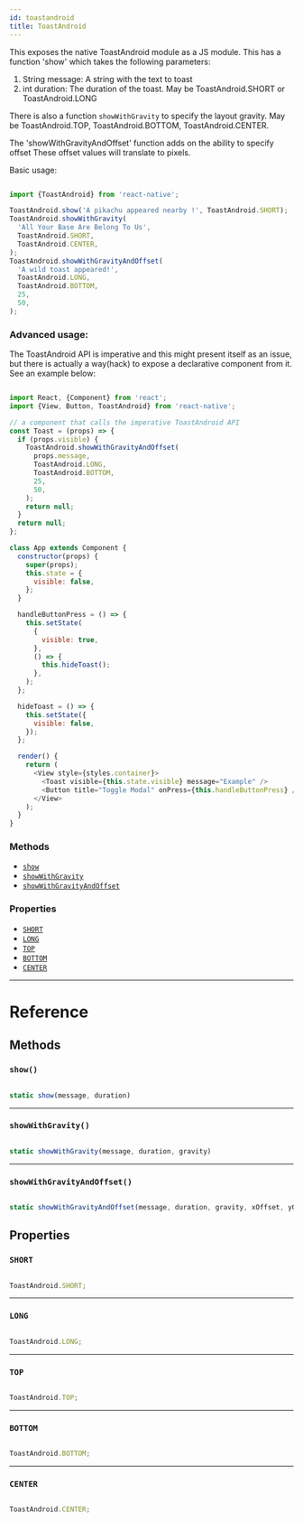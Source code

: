 ```yaml
---
id: toastandroid
title: ToastAndroid
---
```


This exposes the native ToastAndroid module as a JS module. This has a function 'show' which takes the following parameters:

1. String message: A string with the text to toast
2. int duration: The duration of the toast. May be ToastAndroid.SHORT or ToastAndroid.LONG

There is also a function `showWithGravity` to specify the layout gravity. May be ToastAndroid.TOP, ToastAndroid.BOTTOM, ToastAndroid.CENTER.

The 'showWithGravityAndOffset' function adds on the ability to specify offset These offset values will translate to pixels.

Basic usage:


```javascript

import {ToastAndroid} from 'react-native';

ToastAndroid.show('A pikachu appeared nearby !', ToastAndroid.SHORT);
ToastAndroid.showWithGravity(
  'All Your Base Are Belong To Us',
  ToastAndroid.SHORT,
  ToastAndroid.CENTER,
);
ToastAndroid.showWithGravityAndOffset(
  'A wild toast appeared!',
  ToastAndroid.LONG,
  ToastAndroid.BOTTOM,
  25,
  50,
);

```


### Advanced usage:

The ToastAndroid API is imperative and this might present itself as an issue, but there is actually a way(hack) to expose a declarative component from it. See an example below:


```javascript

import React, {Component} from 'react';
import {View, Button, ToastAndroid} from 'react-native';

// a component that calls the imperative ToastAndroid API
const Toast = (props) => {
  if (props.visible) {
    ToastAndroid.showWithGravityAndOffset(
      props.message,
      ToastAndroid.LONG,
      ToastAndroid.BOTTOM,
      25,
      50,
    );
    return null;
  }
  return null;
};

class App extends Component {
  constructor(props) {
    super(props);
    this.state = {
      visible: false,
    };
  }

  handleButtonPress = () => {
    this.setState(
      {
        visible: true,
      },
      () => {
        this.hideToast();
      },
    );
  };

  hideToast = () => {
    this.setState({
      visible: false,
    });
  };

  render() {
    return (
      <View style={styles.container}>
        <Toast visible={this.state.visible} message="Example" />
        <Button title="Toggle Modal" onPress={this.handleButtonPress} />
      </View>
    );
  }
}

```


### Methods

- [`show`](../toastandroid/#show)
- [`showWithGravity`](../toastandroid/#showwithgravity)
- [`showWithGravityAndOffset`](../toastandroid/#showwithgravityandoffset)

### Properties

- [`SHORT`](../toastandroid/#short)
- [`LONG`](../toastandroid/#long)
- [`TOP`](../toastandroid/#top)
- [`BOTTOM`](../toastandroid/#bottom)
- [`CENTER`](../toastandroid/#center)

---

# Reference

## Methods

### `show()`


```javascript

static show(message, duration)

```


---

### `showWithGravity()`


```javascript

static showWithGravity(message, duration, gravity)

```


---

### `showWithGravityAndOffset()`


```javascript

static showWithGravityAndOffset(message, duration, gravity, xOffset, yOffset)

```


## Properties

### `SHORT`


```javascript

ToastAndroid.SHORT;

```


---

### `LONG`


```javascript

ToastAndroid.LONG;

```


---

### `TOP`


```javascript

ToastAndroid.TOP;

```


---

### `BOTTOM`


```javascript

ToastAndroid.BOTTOM;

```


---

### `CENTER`


```javascript

ToastAndroid.CENTER;

```


